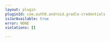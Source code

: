 ```yaml
---
layout: plugin
pluginId: com.auth0.android.gradle-credentials
isJarAvailable: true
error: NONE
violations: []

---
```

